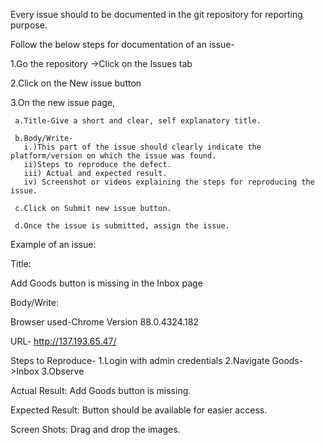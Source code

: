 Every issue should to be documented in the git repository for reporting purpose.

Follow the below steps for documentation of an issue-

1.Go the repository ->Click on the Issues tab

2.Click on the New issue button

3.On the new issue page,
      
     a.Title-Give a short and clear, self explanatory title.

     b.Body/Write- 
       i.)This part of the issue should clearly indicate the platform/version on which the issue was found.
       ii)Steps to reproduce the defect.
       iii) Actual and expected result.
       iv) Screenshot or videos explaining the steps for reproducing the issue.

     c.Click on Submit new issue button.

     d.Once the issue is submitted, assign the issue.

   Example of an issue:

   Title:
   
   Add Goods button is missing in the Inbox page

   Body/Write:

   Browser used-Chrome Version 88.0.4324.182
   
   URL- http://137.193.65.47/

   Steps to Reproduce-
   1.Login with admin credentials
   2.Navigate Goods->Inbox
   3.Observe

  Actual Result:
  Add Goods button is missing.

  Expected Result:
  Button should be available for easier access.

  Screen Shots:
  Drag and drop the images.
